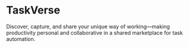 # TaskVerse
Discover, capture, and share your unique way of working—making productivity personal and collaborative in a shared marketplace for task automation.
